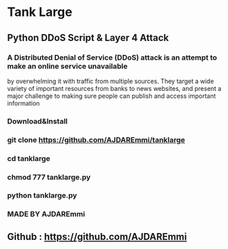 # Tank Large
## Python DDoS Script & Layer 4 Attack

### A Distributed Denial of Service (DDoS) attack is an attempt to make an online service unavailable 
by overwhelming it with traffic from multiple sources. They target a wide variety of important resources
from banks to news websites, and present a major challenge to making sure people can publish and access important information

### Download&Install

### git clone https://github.com/AJDAREmmi/tanklarge

### cd tanklarge

### chmod 777 tanklarge.py

### python tanklarge.py

### MADE BY AJDAREmmi
## Github : https://github.com/AJDAREmmi
